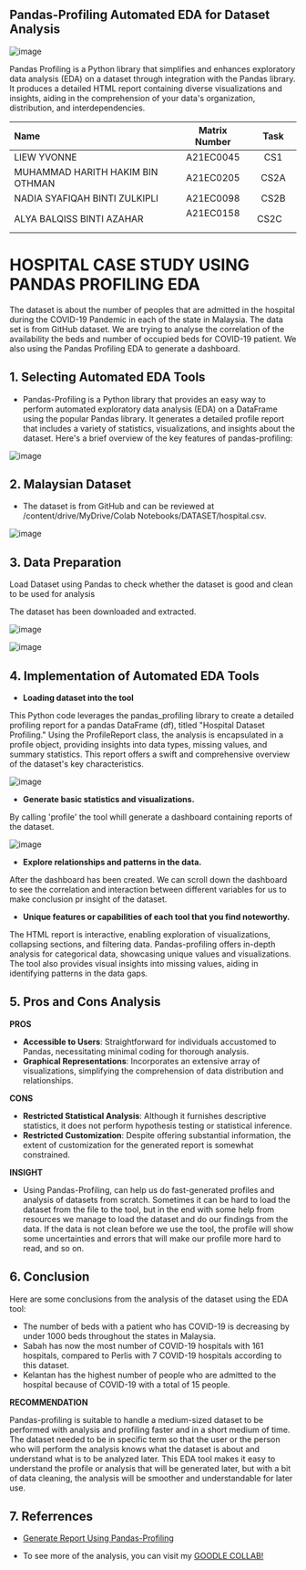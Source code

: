 ## Pandas-Profiling Automated EDA for Dataset Analysis

![image](https://github.com/drshahizan/Python_EDA/assets/118237681/dc632518-2ae2-4f52-9015-62a5b04c1a89)



Pandas Profiling is a Python library that simplifies and enhances exploratory data analysis (EDA) on a dataset through integration with the Pandas library. It produces a detailed HTML report containing diverse visualizations and insights, aiding in the comprehension of your data's organization, distribution, and interdependencies.

| Name                                     | Matrix Number | Task |
| :---------------------------------------- | :-------------: | :-------------: |
| LIEW YVONNE            |A21EC0045      | CS1    |
| MUHAMMAD HARITH HAKIM BIN OTHMAN              |A21EC0205     | CS2A    |
|NADIA SYAFIQAH BINTI ZULKIPLI|A21EC0098      | CS2B   |
| ALYA BALQISS BINTI AZAHAR              |A21EC0158      | CS2C    |

# HOSPITAL CASE STUDY USING PANDAS PROFILING EDA
The dataset is about the number of peoples that are admitted in the hospital during the COVID-19 Pandemic in each of the state in Malaysia. The data set is from GitHub dataset. We are trying to analyse the correlation of the availability the beds and number of occupied beds for COVID-19 patient. We also using the Pandas Profiling EDA to generate a dashboard.

## 1. Selecting Automated EDA Tools



*   Pandas-Profiling is a Python library that provides an easy way to perform automated exploratory data analysis (EDA) on a DataFrame using the popular Pandas library. It generates a detailed profile report that includes a variety of statistics, visualizations, and insights about the dataset. Here's a brief overview of the key features of pandas-profiling:

![image](https://github.com/drshahizan/Python_EDA/assets/118237681/38fd7998-cf68-40a4-b761-a3aeff749e38)


## 2. Malaysian Dataset


*   The dataset is from GitHub and can be reviewed at /content/drive/MyDrive/Colab Notebooks/DATASET/hospital.csv.

![image](https://github.com/drshahizan/Python_EDA/assets/118237681/9075625a-6f4e-4886-9004-63212352ca42)


## 3. Data Preparation

Load Dataset using Pandas to check whether the dataset is good and clean to be used for analysis

The dataset has been downloaded and extracted.

![image](https://github.com/drshahizan/Python_EDA/assets/118237681/1c3f4408-0c37-4ff4-ba8a-61aa6b8f7ee6)

![image](https://github.com/drshahizan/Python_EDA/assets/118237681/3f67a40c-cac8-44c6-96d5-0a58455b97b9)


## 4. Implementation of Automated EDA Tools



*    **Loading dataset into the tool**

This Python code leverages the pandas_profiling library to create a detailed profiling report for a pandas DataFrame (df), titled "Hospital Dataset Profiling." Using the ProfileReport class, the analysis is encapsulated in a profile object, providing insights into data types, missing values, and summary statistics. This report offers a swift and comprehensive overview of the dataset's key characteristics.


![image](https://github.com/drshahizan/Python_EDA/assets/118237681/52f45b6e-ed19-4176-b525-6686f09c2829)

*   **Generate basic statistics and visualizations.**

By calling 'profile' the tool whill generate a dashboard containing reports of the dataset.


![image](https://github.com/drshahizan/Python_EDA/assets/118237681/11ed94bc-7453-49f9-ba02-994a68d7b0d0)

*   **Explore relationships and patterns in the data.**

After the dashboard has been created. We can scroll down the dashboard to see the correlation and interaction between different variables for us to make conclusion pr insight of the dataset.



*   **Unique features or capabilities of each tool that you find noteworthy.**

The HTML report is interactive, enabling exploration of visualizations, collapsing sections, and filtering data. Pandas-profiling offers in-depth analysis for categorical data, showcasing unique values and visualizations. The tool also provides visual insights into missing values, aiding in identifying patterns in the data gaps.

## 5. Pros and Cons Analysis

**PROS**

* **Accessible to Users**:
Straightforward for individuals accustomed to Pandas, necessitating minimal coding for thorough analysis.
* **Graphical Representations**:
Incorporates an extensive array of visualizations, simplifying the comprehension of data distribution and relationships.


**CONS**

* **Restricted Statistical Analysis**:
Although it furnishes descriptive statistics, it does not perform hypothesis testing or statistical inference.
* **Restricted Customization**:
Despite offering substantial information, the extent of customization for the generated report is somewhat constrained.

**INSIGHT**


*  Using Pandas-Profiling, can help us do fast-generated profiles and analysis of datasets from scratch. Sometimes it can be hard to load the dataset from the file to the tool, but in the end with some help from resources we manage to load the dataset and do our findings from the data. If the data is not clean before we use the tool, the profile will show some uncertainties and errors that will make our profile more hard to read, and so on.


## 6. Conclusion

Here are some conclusions from the analysis of the dataset using the EDA tool:


*   The number of beds with a patient who has COVID-19 is decreasing by under 1000 beds throughout the states in Malaysia.
*   Sabah has now the most number of COVID-19 hospitals with 161 hospitals, compared to Perlis with 7 COVID-19 hospitals according to this dataset.
* Kelantan has the highest number of people who are admitted to the hospital because of COVID-19 with a total of 15 people.


**RECOMMENDATION**

Pandas-profiling is suitable to handle a medium-sized dataset to be performed with analysis and profiling faster and in a short medium of time. The dataset needed to be in specific term so that the user or the person who will perform the analysis knows what the dataset is about and understand what is to be analyzed later. This EDA tool makes it easy to understand the profile or analysis that will be generated later, but with a bit of data cleaning, the analysis will be smoother and understandable for later use.

## 7. Referrences


*   [Generate Report Using Pandas-Profiling](https://www.analyticsvidhya.com/blog/2021/06/generate-reports-using-pandas-profiling-deploy-using-streamlit/)

* To see more of the analysis, you can visit my [GOODLE COLLAB!](https://colab.research.google.com/drive/1bjXdLrLQNeAkFsR1CXL-kjzTHah7vjAw#scrollTo=6Xq-TV0ifJpG)




